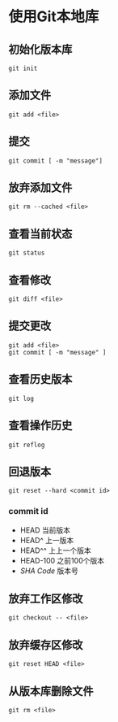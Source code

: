 # 使用Git本地库

## 初始化版本库

``` shell
git init
```

## 添加文件

``` shell
git add <file>
```

## 提交

``` shell
git commit [ -m "message"]
```

## 放弃添加文件

``` shell
git rm --cached <file>
```

## 查看当前状态

``` shell
git status
```

## 查看修改

``` shell
git diff <file>
```

## 提交更改

``` shell
git add <file>
git commit [ -m "message" ]
```

## 查看历史版本

``` shell
git log
```

## 查看操作历史

``` shell
git reflog
```

## 回退版本

``` shell
git reset --hard <commit id>
```
### commit id
* HEAD	当前版本
* HEAD^ 上一版本
* HEAD^^ 上上一个版本
* HEAD-100 之前100个版本
* *SHA Code* 版本号

## 放弃工作区修改

``` shell
git checkout -- <file>
```

## 放弃缓存区修改

``` shell
git reset HEAD <file>
```

## 从版本库删除文件
``` shell
git rm <file>
```



